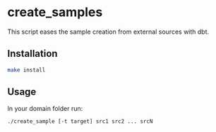 # create_samples

This script eases the sample creation from external sources with dbt.

## Installation
```sh
make install
```

## Usage
In your domain folder run:
```sh
./create_sample [-t target] src1 src2 ... srcN
```